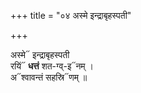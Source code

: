 +++
title = "०४ अस्मे इन्द्राबृहस्पती"

+++

अस्मे᳓ इन्द्राबृहस्पती  
रयिं᳓ **धत्तं** शत-ग्व्-इ᳓नम् ।  
अ᳓श्वावन्तं सहस्रि᳓णम् ॥
